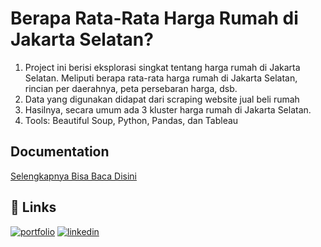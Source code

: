 
# Berapa Rata-Rata Harga Rumah di Jakarta Selatan?

1. Project ini berisi eksplorasi singkat tentang harga rumah di Jakarta Selatan. Meliputi berapa rata-rata harga rumah di Jakarta Selatan, rincian per daerahnya, peta persebaran harga, dsb.
2. Data yang digunakan didapat dari scraping website jual beli rumah
3. Hasilnya, secara umum ada 3 kluster harga rumah di Jakarta Selatan.
4. Tools: Beautiful Soup, Python, Pandas, dan Tableau
## Documentation

[Selengkapnya Bisa Baca Disini](https://ilhammukti.medium.com/berapa-harga-rumah-di-jaksel-fea15478eece)


## 🔗 Links
[![portfolio](https://img.shields.io/badge/my_portfolio-000?style=for-the-badge&logo=ko-fi&logoColor=white)](https://ilhammukti.medium.com/)
[![linkedin](https://img.shields.io/badge/linkedin-0A66C2?style=for-the-badge&logo=linkedin&logoColor=white)](https://www.linkedin.com/in/ilhammukti/)
